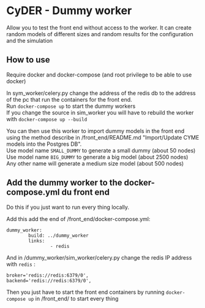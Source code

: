 CyDER - Dummy worker
======

Allow you to test the front end without access to the worker.
It can create random models of different sizes and random results for the configuration and the simulation

How to use
---------

Require docker and docker-compose (and root privilege to be able to use docker)

In sym_worker/celery.py change the address of the redis db to the address of the pc that run the containers for the front end.  
Run `docker-compose up` to start the dummy workers  
If you change the source in sim_worker you will have to rebuild the worker with `docker-compose up --build`

You can then use this worker to import dummy models in the front end using the method describe in /front_end/README.md "Import/Update CYME models into the Postgres DB".  
Use model name `SMALL_DUMMY` to generate a small dummy (about 50 nodes)  
Use model name `BIG_DUMMY` to generate a big model (about 2500 nodes)  
Any other name will generate a medium size model (about 500 nodes)

Add the dummy worker to the docker-compose.yml du front end
-----------------

Do this if you just want to run every thing locally.

Add this add the end of /front_end/docker-compose.yml:
```
dummy_worker:
        build: ../dummy_worker
        links:
                - redis
```
And in /dummy_worker/sim_worker/celery.py change the redis IP address with `redis` :
```
broker='redis://redis:6379/0',
backend='redis://redis:6379/0',
```

Then you just have to start the front end containers by running `docker-compose up` in /front_end/ to start every thing

